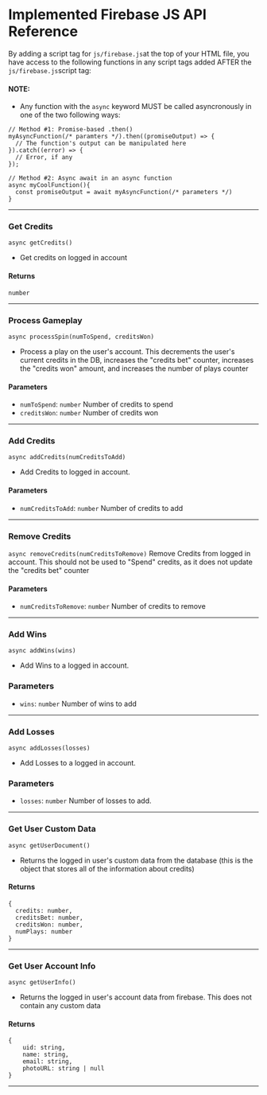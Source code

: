 # Implemented Firebase JS API Reference

By adding a script tag for `js/firebase.js`at the top of your HTML file, you have access to the following functions in any script tags added AFTER the `js/firebase.js`script tag:

#### NOTE:
 - Any function with the `async` keyword MUST be called asyncronously in one of the two following ways:

```
// Method #1: Promise-based .then()
myAsyncFunction(/* paramters */).then((promiseOutput) => {
  // The function's output can be manipulated here
}).catch((error) => {
  // Error, if any
});

// Method #2: Async await in an async function
async myCoolFunction(){
  const promiseOutput = await myAsyncFunction(/* parameters */)
}

```
---

### Get Credits
```async getCredits()```
 - Get credits on logged in account
#### Returns
`number`

---

### Process Gameplay
```async processSpin(numToSpend, creditsWon)```
 - Process a play on the user's account.  This decrements the user's current credits in the DB,  increases the "credits bet" counter, increases the "credits won" amount, and increases the number of plays counter

#### Parameters
- `numToSpend`: `number` Number of credits to spend
- `creditsWon`: `number` Number of credits won

---

### Add Credits
```async addCredits(numCreditsToAdd)```
 - Add Credits to logged in account.

#### Parameters
- `numCreditsToAdd`: `number` Number of credits to add

---

### Remove Credits
```async removeCredits(numCreditsToRemove)```
Remove Credits from logged in account. This should not be used to "Spend" credits, as it does not update the "credits bet" counter

#### Parameters
- `numCreditsToRemove`: `number` Number of credits to remove

---

### Add Wins
```async addWins(wins)```
 - Add Wins to a logged in account.

### Parameters
 - `wins`: `number` Number of wins to add

---

### Add Losses
```async addLosses(losses)```
 - Add Losses to a logged in account.

### Parameters
 - `losses`: `number` Number of losses to add.

---

### Get User Custom Data
```async getUserDocument()```
 - Returns the logged in user's custom data from the database (this is the object that stores all of the information about credits)

#### Returns
```
{
  credits: number,
  creditsBet: number,
  creditsWon: number,
  numPlays: number
}
```

---

### Get User Account Info
```async getUserInfo()```
 - Returns the logged in user's account data from firebase.  This does not contain any custom data

#### Returns
```
{
    uid: string,
    name: string,
    email: string,
    photoURL: string | null
}
```

---
